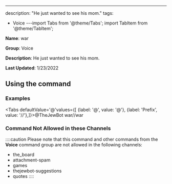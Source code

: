 ---
description: "He just wanted to see his mom."
tags:
  - Voice
---import Tabs from '@theme/Tabs';
import TabItem from '@theme/TabItem';

**Name**: war

**Group**: Voice

**Description**: He just wanted to see his mom.

**Last Updated**: 1/23/2022

## Using the command

### Examples
<Tabs defaultValue='@'values={[ {label: '@', value: '@'}, {label: 'Prefix', value: '//'},]}><TabItem value='@'>@TheJewBot war</TabItem><TabItem value='//'>//war</TabItem></Tabs>

### Command Not Allowed in these Channels
::::caution Please note that this command and other commands from the **Voice** command group are not allowed in the following channels:
- the_board
- attachment-spam
- games
- thejewbot-suggestions
- quotes
::::